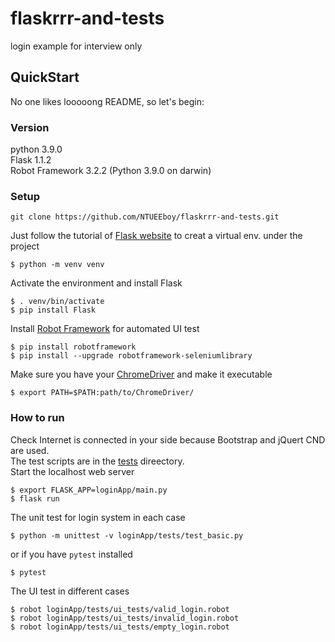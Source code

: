 # flaskrrr-and-tests
login example for interview only
## QuickStart
No one likes looooong README, so let's begin:
### Version
python 3.9.0  
Flask 1.1.2  
Robot Framework 3.2.2 (Python 3.9.0 on darwin)  
### Setup
```
git clone https://github.com/NTUEEboy/flaskrrr-and-tests.git
```
Just follow the tutorial of [Flask website](https://flask.palletsprojects.com/en/1.1.x/) to creat a virtual env. under the project
```
$ python -m venv venv
```
Activate the environment and install Flask
```
$ . venv/bin/activate
$ pip install Flask
```
Install [Robot Framework](https://robotframework.org/) for automated UI test
```
$ pip install robotframework
$ pip install --upgrade robotframework-seleniumlibrary
```
Make sure you have your [ChromeDriver](https://chromedriver.chromium.org/) and make it executable
```
$ export PATH=$PATH:path/to/ChromeDriver/
```
### How to run
Check Internet is connected in your side because Bootstrap and jQuert CND are used.  
The test scripts are in the [tests](https://github.com/NTUEEboy/flaskrrr-and-tests/tree/master/loginApp/tests) direectory.  
Start the localhost web server
```
$ export FLASK_APP=loginApp/main.py
$ flask run
```
The unit test for login system in each case
```
$ python -m unittest -v loginApp/tests/test_basic.py
```
or if you have `pytest` installed
```
$ pytest
```
The UI test in different cases
```
$ robot loginApp/tests/ui_tests/valid_login.robot
$ robot loginApp/tests/ui_tests/invalid_login.robot
$ robot loginApp/tests/ui_tests/empty_login.robot
```
